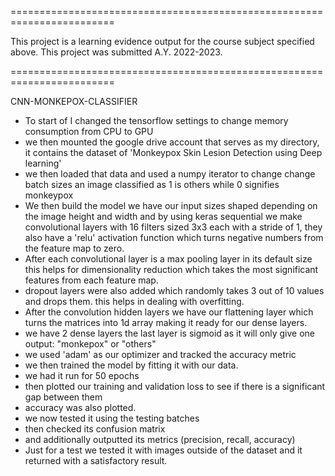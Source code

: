 ========================================================================

This project is a learning evidence output for the course subject
specified above. This project was submitted A.Y. 2022-2023.

========================================================================

CNN-MONKEPOX-CLASSIFIER

- To start of I changed the tensorflow settings to change memory consumption from CPU to GPU
- we then mounted the google drive account that serves as my directory, it contains the dataset of 'Monkeypox Skin Lesion Detection using Deep learning'
- we then loaded that data and used a numpy iterator to change change batch sizes an image 
classified as 1 is others while 0 signifies monkeypox
- We then build the model we have our input sizes shaped depending on the image height and width
 and by using keras sequential we make convolutional layers with 16 filters 
sized 3x3 each with a stride of 1, they also have a 'relu' activation function which turns 
negative numbers from the feature map to zero. 
- After each convolutional layer is a max pooling layer in its default size this helps for 
dimensionality reduction which takes the most significant features from each feature map.
- dropout layers were also added which randomly takes 3 out of 10 values and drops them. this 
helps in dealing with overfitting. 
- After the convolution hidden layers we have our flattening layer which turns the matrices into
1d array making it ready for our dense layers. 
- we have 2 dense layers the last layer is sigmoid as it will only give one output: "monkepox" or "others"
- we used 'adam' as our optimizer and tracked the accuracy metric
- we then trained the model by fitting it with our data. 
- we had it run for 50 epochs 
- then plotted our training and validation loss to see if there is a significant gap between them
- accuracy was also plotted. 
- we now tested it using the testing batches
- then checked its confusion matrix
- and additionally outputted its metrics (precision, recall, accuracy)
- Just for a test we tested it with images outside of the dataset and it returned with a satisfactory
result.
